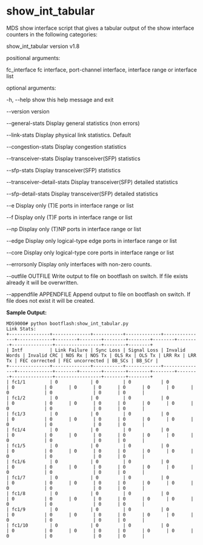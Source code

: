 
# show_int_tabular

MDS show interface script that gives a tabular output of the show interface counters in the following categories:

show_int_tabular version v1.8

positional arguments:

  fc_interface          fc interface, port-channel interface, interface range or interface list

optional arguments:

  -h, --help            show this help message and exit  
  
  --version             version
  
  --general-stats       Display general statistics (non errors)
  
  --link-stats          Display physical link statistics. Default
  
  --congestion-stats    Display congestion statistics
  
  --transceiver-stats   Display transceiver(SFP) statistics
  
  --sfp-stats           Display transceiver(SFP) statistics
  
  --transceiver-detail-stats  Display transceiver(SFP) detailed statistics
                        
  --sfp-detail-stats    Display transceiver(SFP) detailed statistics
  
  --e                   Display only (T)E ports in interface range or list
  
  --f                   Display only (T)F ports in interface range or list
  
  --np                  Display only (T)NP ports in interface range or list
  
  --edge                Display only logical-type edge ports in interface range or list
  
  --core                Display only logical-type core ports in interface range or list
  
  --errorsonly          Display only interfaces with non-zero counts.
  
  --outfile OUTFILE     Write output to file on bootflash on switch. If file exists already it will be overwritten.
  
  --appendfile APPENDFILE Append output to file on bootflash on switch. If file does not exist it will be created.


**Sample Output:**


    MDS9000# python bootflash:show_int_tabular.py
    Link Stats:
    +---------------+--------------+-----------+-------------+---------------+-------------+--------+--------+--------+--------+--------+--------+---------------+-----------------+--------+--------+
    | Intf          | Link Failure | Sync Loss | Signal Loss | Invalid Words | Invalid CRC | NOS Rx | NOS Tx | OLS Rx | OLS Tx | LRR Rx | LRR Tx | FEC corrected | FEC uncorrected | BB_SCs | BB_SCr |
    +---------------+--------------+-----------+-------------+---------------+-------------+--------+--------+--------+--------+--------+--------+---------------+-----------------+--------+--------+
    | fc1/1         | 0            | 0         | 0           | 0             | 0           | 0      | 0      | 0      | 0      | 0      | 0      | 0             | 0               | 0      | 0      |
    | fc1/2         | 0            | 0         | 0           | 0             | 0           | 0      | 0      | 0      | 0      | 0      | 0      | 0             | 0               | 0      | 0      |
    | fc1/3         | 0            | 0         | 0           | 0             | 0           | 0      | 0      | 0      | 0      | 0      | 0      | 0             | 0               | 0      | 0      |
    | fc1/4         | 0            | 0         | 0           | 0             | 0           | 0      | 0      | 0      | 0      | 0      | 0      | 0             | 0               | 0      | 0      |
    | fc1/5         | 0            | 0         | 0           | 0             | 0           | 0      | 0      | 0      | 0      | 0      | 0      | 0             | 0               | 0      | 0      |
    | fc1/6         | 0            | 0         | 0           | 0             | 0           | 0      | 0      | 0      | 0      | 0      | 0      | 0             | 0               | 0      | 0      |
    | fc1/7         | 0            | 0         | 0           | 0             | 0           | 0      | 0      | 0      | 0      | 0      | 0      | 0             | 0               | 0      | 0      |
    | fc1/8         | 0            | 0         | 0           | 0             | 0           | 0      | 0      | 0      | 0      | 0      | 0      | 0             | 0               | 0      | 0      |
    | fc1/9         | 0            | 0         | 0           | 0             | 0           | 0      | 0      | 0      | 0      | 0      | 0      | 0             | 0               | 0      | 0      |
    | fc1/10        | 0            | 0         | 0           | 0             | 0           | 0      | 0      | 0      | 0      | 0      | 0      | 0             | 0               | 0      | 0      |

